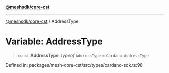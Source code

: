 [**@meshsdk/core-cst**](../README.md)

***

[@meshsdk/core-cst](../globals.md) / AddressType

# Variable: AddressType

> `const` **AddressType**: *typeof* `AddressType` = `Cardano.AddressType`

Defined in: packages/mesh-core-cst/src/types/cardano-sdk.ts:98
